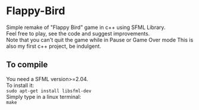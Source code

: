 # Flappy-Bird
Simple remake of "Flappy Bird" game in c++ using SFML Library.   
Feel free to play, see the code and suggest improvements.     
Note that you can't quit the game while in Pause or Game Over mode
This is also my first c++ project, be indulgent.     

## To compile    
You need a SFML version>=2.04.    
To install it:   
`sudo apt-get install libsfml-dev`   
Simply type in a linux terminal:    
`make` 
